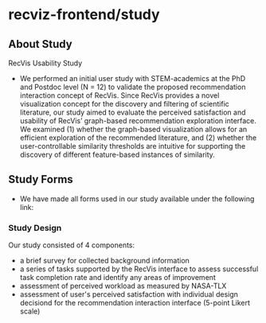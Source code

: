 # recviz-frontend/study 

## About Study
RecVis Usability Study
- We performed an initial user study with STEM-academics at the PhD and Postdoc level (N = 12) to validate the proposed recommendation interaction concept of RecVis. Since RecVis  provides a novel visualization concept for the discovery and filtering of scientific literature, our study aimed to evaluate the perceived satisfaction and usability of RecVis’ graph-based recommendation exploration interface. We examined (1) whether the graph-based visualization allows for an efficient exploration of the recommended literature, and (2) whether the user-controllable similarity thresholds are intuitive for supporting the discovery of different feature-based instances of similarity. 

## Study Forms
- We have made all forms used in our study available under the following link: 

### Study Design
Our study consisted of 4 components:

- a brief survey for collected background information
- a series of tasks supported by the RecVis interface to assess successful task completion rate and identify any areas of improvement
- assessment of perceived workload as measured by NASA-TLX
- assessment of user's perceived satisfaction with individual design decisiond for the recommendation interaction interface (5-point Likert scale)

